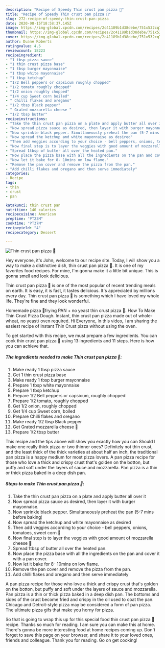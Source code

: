 ```yaml
---
description: "Recipe of Speedy Thin crust pan pizza 🍕"
title: "Recipe of Speedy Thin crust pan pizza 🍕"
slug: 272-recipe-of-speedy-thin-crust-pan-pizza
date: 2020-08-15T18:58:37.145Z
image: https://img-global.cpcdn.com/recipes/2c41189b1d38debe/751x532cq70/thin-crust-pan-pizza-🍕-recipe-main-photo.jpg
thumbnail: https://img-global.cpcdn.com/recipes/2c41189b1d38debe/751x532cq70/thin-crust-pan-pizza-🍕-recipe-main-photo.jpg
cover: https://img-global.cpcdn.com/recipes/2c41189b1d38debe/751x532cq70/thin-crust-pan-pizza-🍕-recipe-main-photo.jpg
author: Duane Roberts
ratingvalue: 4.5
reviewcount: 18223
recipeingredient:
- "1 tbsp pizza sauce"
- "1 thin crust pizza base"
- "1 tbsp burger mayonnaise"
- "1 tbsp white mayonnaise"
- "1 tbsp ketchup"
- "1/2 Bell peppers or capsicum roughly chopped"
- "1/2 tomato roughly chopped"
- "1/2 onion roughly chopped"
- "1/4 cup Sweet corn boiled"
- " Chilli flakes and oregano"
- "1/2 tbsp Black pepper"
- " Grated mozzarella cheese "
- "1/2 tbsp butter"
recipeinstructions:
- "Take the thin crust pan pizza on a plate and apply butter all over it"
- "Now spread pizza sauce as desired, then layer it with burger mayonnaise."
- "Now sprinkle black pepper. Simultaneously preheat the pan (5-7 mins before baking)"
- "Now spread the ketchup and white mayonnaise as desired"
- "Then add veggies according to your choice - bell peppers, onions, tomatoes, sweet corn 🌽"
- "Now final step is to layer the veggies with good amount of mozzarella cheese 🧀"
- "Spread 1tbsp of butter all over the heated pan."
- "Now place the pizza base with all the ingredients on the pan and cover it with a pan cover."
- "Now let it bake for 8- 10mins on low flame."
- "Remove the pan cover and remove the pizza from the pan."
- "Add chilli flakes and oregano and then serve immediately"
categories:
- Recipe
tags:
- thin
- crust
- pan

katakunci: thin crust pan 
nutrition: 140 calories
recipecuisine: American
preptime: "PT23M"
cooktime: "PT37M"
recipeyield: "4"
recipecategory: Dessert

---
```



![Thin crust pan pizza 🍕](https://img-global.cpcdn.com/recipes/2c41189b1d38debe/751x532cq70/thin-crust-pan-pizza-🍕-recipe-main-photo.jpg)

Hey everyone, it's John, welcome to our recipe site. Today, I will show you a way to make a distinctive dish, thin crust pan pizza 🍕. It is one of my favorites food recipes. For mine, I'm gonna make it a little bit unique. This is gonna smell and look delicious.

Thin crust pan pizza 🍕 is one of the most popular of recent trending meals on earth. It is easy, it is fast, it tastes delicious. It's appreciated by millions every day. Thin crust pan pizza 🍕 is something which I have loved my whole life. They're fine and they look wonderful.

Homemade pizza 🍕frying PAN + no yeast thin crust pizza 🍕. How To Make Thin Crust Pizza Dough. Instant, thin crust pan pizza made out of whole-wheat, no yeast/ oven required. Hi Everyone, In this video, I am sharing the easiest recipe of Instant Thin Crust pizza without using the oven.


To get started with this recipe, we must prepare a few ingredients. You can cook thin crust pan pizza 🍕 using 13 ingredients and 11 steps. Here is how you can achieve that.

<!--inarticleads1-->

##### The ingredients needed to make Thin crust pan pizza 🍕:

1. Make ready 1 tbsp pizza sauce
1. Get 1 thin crust pizza base
1. Make ready 1 tbsp burger mayonnaise
1. Prepare 1 tbsp white mayonnaise
1. Prepare 1 tbsp ketchup
1. Prepare 1/2 Bell peppers or capsicum, roughly chopped
1. Prepare 1/2 tomato, roughly chopped
1. Get 1/2 onion, roughly chopped
1. Get 1/4 cup Sweet corn, boiled
1. Prepare  Chilli flakes and oregano
1. Make ready 1/2 tbsp Black pepper
1. Get  Grated mozzarella cheese 🧀
1. Prepare 1/2 tbsp butter


This recipe and the tips above will show you exactly how you can Should I make one really thick pizza or two thinner ones? Definitely not thin crust, and the least thick of the thick varieties at about half an inch, the traditional pan pizza is a happy medium for most pizza lovers. A pan pizza recipe for those who love a thick and crispy crust that&#39;s golden on the botton, but puffy and soft under the layers of sauce and mozzarella. Pan pizza is a thin or thick pizza baked in a deep dish pan. 

<!--inarticleads2-->

##### Steps to make Thin crust pan pizza 🍕:

1. Take the thin crust pan pizza on a plate and apply butter all over it
1. Now spread pizza sauce as desired, then layer it with burger mayonnaise.
1. Now sprinkle black pepper. Simultaneously preheat the pan (5-7 mins before baking)
1. Now spread the ketchup and white mayonnaise as desired
1. Then add veggies according to your choice - bell peppers, onions, tomatoes, sweet corn 🌽
1. Now final step is to layer the veggies with good amount of mozzarella cheese 🧀
1. Spread 1tbsp of butter all over the heated pan.
1. Now place the pizza base with all the ingredients on the pan and cover it with a pan cover.
1. Now let it bake for 8- 10mins on low flame.
1. Remove the pan cover and remove the pizza from the pan.
1. Add chilli flakes and oregano and then serve immediately


A pan pizza recipe for those who love a thick and crispy crust that&#39;s golden on the botton, but puffy and soft under the layers of sauce and mozzarella. Pan pizza is a thin or thick pizza baked in a deep dish pan. The bottoms and sides of the crust become fried and crispy in the oil used to coat the pan. Chicago and Detroit-style pizza may be considered a form of pan pizza. The ultimate pizza gifs that make you horny for pizza. 

So that is going to wrap this up for this special food thin crust pan pizza 🍕 recipe. Thanks so much for reading. I am sure you can make this at home. There's gonna be more interesting food at home recipes coming up. Don't forget to save this page on your browser, and share it to your loved ones, friends and colleague. Thank you for reading. Go on get cooking!
